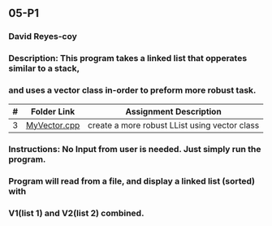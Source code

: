 ## 05-P1

### David Reyes-coy

### Description: This program takes a linked list that opperates similar to a stack,
### and uses a vector class in-order to preform more robust task.

|   #   | Folder Link                                                                                                 | Assignment Description                        |
| :---: | ----------------------------------------------------------------------------------------------------------- | --------------------------------------------- |
|   3   | [MyVector.cpp](https://github.com/dmreyescoy03/2143-OOP-ReyesCoy/blob/main/Assignments/05-P01/MyVector.cpp) | create a more robust LList using vector class |

### Instructions: No Input from user is needed. Just simply run the program.
### Program will read from a file, and display a linked list (sorted) with 
### V1(list 1) and V2(list 2) combined.

